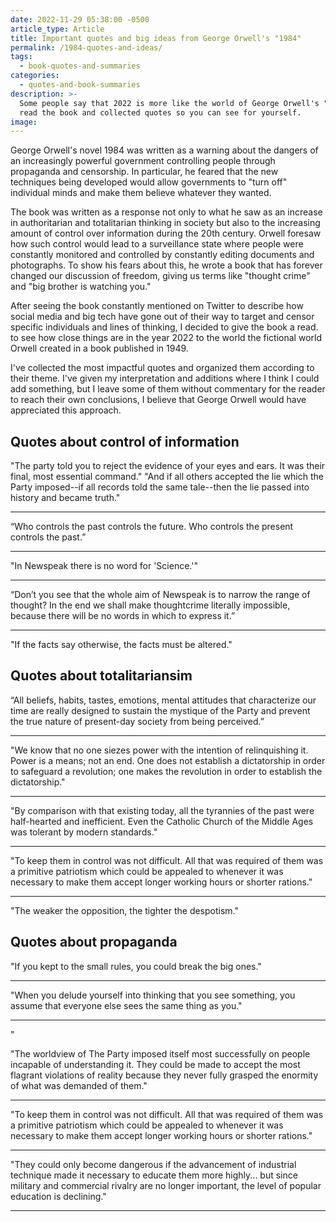 ```yaml
---
date: 2022-11-29 05:38:00 -0500
article_type: Article
title: Important quotes and big ideas from George Orwell's "1984"
permalink: /1984-quotes-and-ideas/
tags:
  - book-quotes-and-summaries
categories:
  - quotes-and-book-summaries
description: >-
  Some people say that 2022 is more like the world of George Orwell's "1984." I
  read the book and collected quotes so you can see for yourself. 
image:
---
```

George Orwell's novel 1984 was written as a warning about the dangers of an increasingly powerful government controlling people through propaganda and censorship. In particular, he feared that the new techniques being developed would allow governments to "turn off" individual minds and make them believe whatever they wanted.

The book was written as a response not only to what he saw as an increase in authoritarian and totalitarian thinking in society but also to the increasing amount of control over information during the 20th century. Orwell foresaw how such control would lead to a surveillance state where people were constantly monitored and controlled by constantly editing documents and photographs. To show his fears about this, he wrote a book that has forever changed our discussion of freedom, giving us terms like "thought crime" and "big brother is watching you."&nbsp;

After seeing the book constantly mentioned on Twitter to describe how social media and big tech have gone out of their way to target and censor specific individuals and lines of thinking, I decided to give the book a read. to see how close things are in the year 2022 to the world the fictional world Orwell created in a book published in 1949.

I've collected the most impactful quotes and organized them according to their theme. I've given my interpretation and additions where I think I could add something, but I leave some of them without commentary for the reader to reach their own conclusions, I believe that George Orwell would have appreciated this approach.&nbsp;

## Quotes about control of information

"The party told you to reject the evidence of your eyes and ears. It was their final, most essential command." "And if all others accepted the lie which the Party imposed--if all records told the same tale--then the lie passed into history and became truth."

---

“Who controls the past controls the future. Who controls the present controls the past.”

---

"In Newspeak there is no word for 'Science.'"

---

“Don’t you see that the whole aim of Newspeak is to narrow the range of thought? In the end we shall make thoughtcrime literally impossible, because there will be no words in which to express it.”&nbsp;

---

"If the facts say otherwise, the facts must be altered."

## Quotes about totalitariansim

“All beliefs, habits, tastes, emotions, mental attitudes that characterize our time are really designed to sustain the mystique of the Party and prevent the true nature of present-day society from being perceived.”

---

"We know that no one siezes power with the intention of relinquishing it. Power is a means; not an end. One does not establish a dictatorship in order to safeguard a revolution; one makes the revolution in order to establish the dictatorship."

---

"By comparison with that existing today, all the tyrannies of the past were half-hearted and inefficient. Even the Catholic Church of the Middle Ages was tolerant by modern standards."

---

"To keep them in control was not difficult. All that was required of them was a primitive patriotism which could be appealed to whenever it was necessary to make them accept longer working hours or shorter rations."

---

"The weaker the opposition, the tighter the despotism."

## Quotes about propaganda

"If you kept to the small rules, you could break the big ones."

---

"When you delude yourself into thinking that you see something, you assume that everyone else sees the same thing as you."

---

"

"The worldview of The Party imposed itself most successfully on people incapable of understanding it. They could be made to accept the most flagrant violations of reality because they never fully grasped the enormity of what was demanded of them."

---

"To keep them in control was not difficult. All that was required of them was a primitive patriotism which could be appealed to whenever it was necessary to make them accept longer working hours or shorter rations."

---

"They could only become dangerous if the advancement of industrial technique made it necessary to educate them more highly... but since military and commercial rivalry are no longer important, the level of popular education is declining."

---

&nbsp;